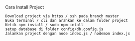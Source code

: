 Cara Install Project

    Download project via https / ssh pada branch master
    Buka terminal / cli dan arahkan ke dalam folder project
    Ketik npm install / sudo npm intall
    setup database di folder config/db.config.js
    Jalankan project dengan node index.js / nodemon index.js

